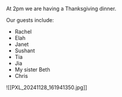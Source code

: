 At 2pm we are having a Thanksgiving dinner. 

Our guests include: 
- Rachel
- Elah
- Janet
- Sushant
- Tia
- Jia
- My sister Beth 
- Chris

![[PXL_20241128_161941350.jpg]]